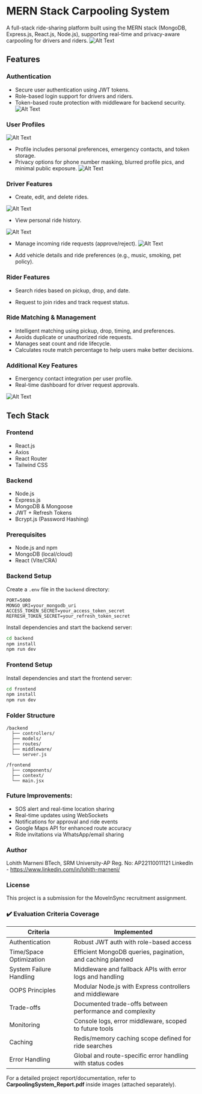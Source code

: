 # MERN Stack Carpooling System

A full-stack ride-sharing platform built using the MERN stack (MongoDB, Express.js, React.js, Node.js), supporting real-time and privacy-aware carpooling for drivers and riders.
![Alt Text](images/Register.png)

## Features

### Authentication
- Secure user authentication using JWT tokens.
- Role-based login support for drivers and riders.
- Token-based route protection with middleware for backend security.
![Alt Text](images/Login.png)


### User Profiles
![Alt Text](images/Driver_Dashboard.png)

- Profile includes personal preferences, emergency contacts, and token storage.
- Privacy options for phone number masking, blurred profile pics, and minimal public exposure.
![Alt Text](images/After_Rider_Login.png)

### Driver Features
- Create, edit, and delete rides.

![Alt Text](images/Create_Ride.png)

- View personal ride history.

![Alt Text](images/Ride_history.png)

- Manage incoming ride requests (approve/reject).
![Alt Text](images/Accept_or_Reject.png)

- Add vehicle details and ride preferences (e.g., music, smoking, pet policy).


### Rider Features
- Search rides based on pickup, drop, and date.
<!-- ![Alt Text](images/Search_Ride.png) -->

- Request to join rides and track request status.
<!-- ![Alt Text](images/Driver_Dashboard.png) -->

### Ride Matching & Management
- Intelligent matching using pickup, drop, timing, and preferences.
- Avoids duplicate or unauthorized ride requests.
- Manages seat count and ride lifecycle.
- Calculates route match percentage to help users make better decisions.


### Additional Key Features
- Emergency contact integration per user profile.
- Real-time dashboard for driver request approvals.

![Alt Text](images/postman.png)

## Tech Stack

### Frontend
- React.js
- Axios
- React Router
- Tailwind CSS

### Backend
- Node.js
- Express.js
- MongoDB & Mongoose
- JWT + Refresh Tokens
- Bcrypt.js (Password Hashing)
### Prerequisites
- Node.js and npm
- MongoDB (local/cloud)
- React (Vite/CRA)
### Backend Setup
Create a `.env` file in the `backend` directory:

```env
PORT=5000
MONGO_URI=your_mongodb_uri
ACCESS_TOKEN_SECRET=your_access_token_secret
REFRESH_TOKEN_SECRET=your_refresh_token_secret
```

Install dependencies and start the backend server:

```bash
cd backend
npm install
npm run dev
```
### Frontend Setup
Install dependencies and start the frontend server:
```bash
cd frontend
npm install
npm run dev
```
### Folder Structure
```
/backend
  ├── controllers/
  ├── models/
  ├── routes/
  ├── middleware/
  └── server.js

/frontend
  ├── components/
  ├── context/
  └── main.jsx
```
### Future Improvements:
- SOS alert and real-time location sharing
- Real-time updates using WebSockets
- Notifications for approval and ride events
- Google Maps API for enhanced route accuracy
- Ride invitations via WhatsApp/email sharing
### Author
Lohith Marneni
BTech, SRM University-AP
Reg. No: AP22110011121
LinkedIn - https://www.linkedin.com/in/lohith-marneni/
### License
This project is a submission for the MoveInSync recruitment assignment.
### ✔️ Evaluation Criteria Coverage

| Criteria                | Implemented                                                        |
|------------------------|---------------------------------------------------------------------|
| Authentication         | Robust JWT auth with role-based access                             |
| Time/Space Optimization| Efficient MongoDB queries, pagination, and caching planned          |
| System Failure Handling| Middleware and fallback APIs with error logs and handling           |
| OOPS Principles        | Modular Node.js with Express controllers and middleware             |
| Trade-offs             | Documented trade-offs between performance and complexity            |
| Monitoring             | Console logs, error middleware, scoped to future tools              |
| Caching                | Redis/memory caching scope defined for ride searches                |
| Error Handling         | Global and route-specific error handling with status codes          |

For a detailed project report/documentation, refer to **CarpoolingSystem_Report.pdf** inside images (attached separately).


   